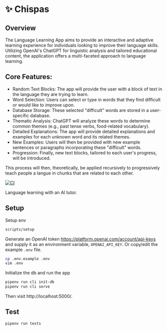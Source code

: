 # ✨ Chispas
## Overview
The Language Learning App aims to provide an interactive and adaptive learning experience for individuals looking to improve their language skills. Utilizing OpenAI's ChatGPT for linguistic analysis and tailored educational content, the application offers a multi-faceted approach to language learning.

## Core Features:

- Random Text Blocks: The app will provide the user with a block of text in the language they are trying to learn.
- Word Selection: Users can select or type in words that they find difficult or would like to improve upon.
- Database Storage: These selected "difficult" words are stored in a user-specific database.
- Thematic Analysis: ChatGPT will analyze these words to determine common themes (e.g., past tense verbs, food-related vocabulary).
- Detailed Explanations: The app will provide detailed explanations and examples for each unknown word and its related themes.
- New Examples: Users will then be provided with new example sentences or paragraphs incorporating these "difficult" words.
- Progression: Finally, new text blocks, tailored to each user's progress, will be introduced.

This process will then, theoretically, be applied recursively to progressively teach people a langue in chunks that are related to each other. 

[![CI](https://github.com/chispas-io/chispas-ai/actions/workflows/ci.yml/badge.svg?branch=main)](https://github.com/chispas-io/chispas-ai/actions/workflows/ci.yml)

Language learning with an AI tutor.

## Setup

Setup env

```bash
scripts/setup
```

Generate an OpenAI token https://platform.openai.com/account/api-keys and supply it as an environment variable, `OPENAI_API_KEY`. Or copy/edit the example `.env` file.

```bash
cp .env.example .env
vim .env
```

Initialize the db and run the app

```bash
pipenv run cli init-db
pipenv run cli serve
```

Then visit http://localhost:5000/.

## Test

```bash
pipenv run tests
```
